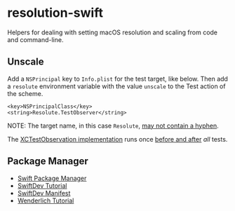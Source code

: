 # resolution-swift

Helpers for dealing with setting macOS resolution and scaling from code and command-line. 

## Unscale
Add a `NSPrincipal` key to `Info.plist` for the test target, like below. Then add a `resolute` environment variable with the value `unscale` to the Test action of the scheme.
```
<key>NSPrincipalClass</key>
<string>Resolute.TestObserver</string>
```

NOTE: The target name, in this case `Resolute`, [may not contain a hyphen](https://stackoverflow.com/a/67023389/10326604).

The [XCTestObservation implementation](Sources/Resolute/test_helper.swift) runs once [before and after](https://medium.com/quality-engineering-university/xcuitests-test-listeners-f09cdb35164b) *all* tests.

## Package Manager
* [Swift Package Manager](https://github.com/apple/swift-package-manager/blob/main/Documentation/Usage.md)
* [SwiftDev Tutorial](https://theswiftdev.com/swift-package-manager-tutorial/)
* [SwiftDev Manifest](https://theswiftdev.com/the-swift-package-manifest-file/)
* [Wenderlich Tutorial](https://www.raywenderlich.com/1993018-an-introduction-to-swift-package-manager)
